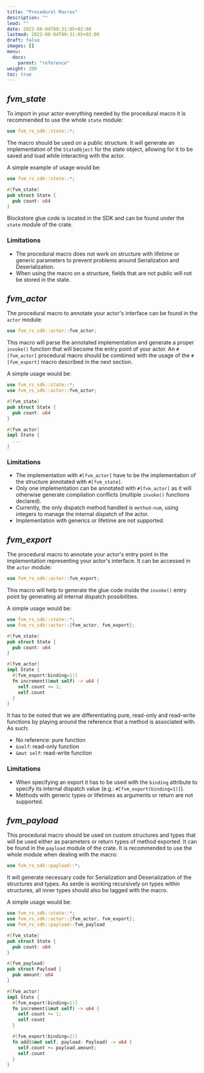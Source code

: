 ```yaml
---
title: "Procedural Macros"
description: ""
lead: ""
date: 2022-08-04T09:31:05+02:00
lastmod: 2022-08-04T09:31:05+02:00
draft: false
images: []
menu:
  docs:
    parent: "reference"
weight: 200
toc: true
---
```


## _fvm_state_

To import in your actor everything needed by the procedural macro it is recommended to use the whole
`state` module:

```rust
use fvm_rs_sdk::state::*;
```

The macro should be used on a public structure. It will generate an implementation of the `StateObject`
for the state object, allowing for it to be saved and load while interacting with the actor.

A simple example of usage would be:
```rust
use fvm_rs_sdk::state::*;

#[fvm_state]
pub struct State {
  pub count: u64
}
```

Blockstore glue code is located in the SDK and can be found under the `state` module of the crate.


### Limitations

- The procedural macro does not work on structure with lifetime or generic parameters to prevent problems around Serialization
  and Deserialization.
- When using the macro on a structure, fields that are not public will not be stored in the state.

## _fvm_actor_

The procedural macro to annotate your actor's interface can be found in the `actor` module:

```rust
use fvm_rs_sdk::actor::fvm_actor;
```

This macro will parse the annotated implementation and generate a proper `invoke()` function that will become the
entry point of your actor. An `#[fvm_actor]` procedural macro should be combined with the usage of the
`#[fvm_export]` macro described in the next section.

A simple usage would be:
```rust
use fvm_rs_sdk::state::*;
use fvm_rs_sdk::actor::fvm_actor;

#[fvm_state]
pub struct State {
  pub count: u64
}

#[fvm_actor]
impl State {
  ...
}
```

### Limitations

- The implementation with `#[fvm_actor]` have to be the implementation of the structure annotated
with `#[fvm_state]`.
- Only one implementation can be annotated with `#[fvm_actor]` as it will otherwise generate
compilation conflicts (multiple `invoke()` functions declared).
- Currently, the only dispatch method handled is `method-num`, using integers to manage the internal
dispatch of the actor.
- Implementation with generics or lifetime are not supported.

## _fvm_export_

The procedural macro to annotate your actor's entry point in the implementation representing your actor's interface. It
can be accessed in the `actor` module:

```rust
use fvm_rs_sdk::actor::fvm_export;
```

This macro will help to generate the glue code inside the `invoke()` entry point by generating all
internal dispatch possibilities.

A simple usage would be:
```rust
use fvm_rs_sdk::state::*;
use fvm_rs_sdk::actor::{fvm_actor, fvm_export};

#[fvm_state]
pub struct State {
  pub count: u64
}

#[fvm_actor]
impl State {
  #[fvm_export(binding=1)]
  fn increment(&mut self) -> u64 {
    self.count += 1;
    self.count
  }
}
```

It has to be noted that we are differentiating pure, read-only and read-write functions by playing
around the reference that a method is associated with. As such:
- No reference: pure function
- `&self`: read-only function
- `&mut self`: read-write function

### Limitations

- When specifying an export it has to be used with the `binding` attribute to specify its internal
dispatch value (e.g.: `#[fvm_export(binding=1)]`).
- Methods with generic types or lifetimes as arguments or return are not supported.

## _fvm_payload_

This procedural macro should be used on custom structures and types that will be used either as
parameters or return types of method exported. It can be found in the `payload` module of the crate.
It is recommended to use the whole module when dealing with the macro:
```rust
use fvm_rs_sdk::payload::*;
```

It will generate necessary code for Serialization and Deserialization of the structures and types. As
serde is working recursively on types within structures, all inner types should also be tagged with
the macro.

A simple usage would be:
```rust
use fvm_rs_sdk::state::*;
use fvm_rs_sdk::actor::{fvm_actor, fvm_export};
use fvm_rs_sdk::payload::fvm_payload

#[fvm_state]
pub struct State {
  pub count: u64
}

#[fvm_payload]
pub struct Payload {
  pub amount: u64
}

#[fvm_actor]
impl State {
  #[fvm_export(binding=1)]
  fn increment(&mut self) -> u64 {
    self.count += 1;
    self.count
  }

  #[fvm_export(binding=2)]
  fn add(&mut self, payload: Payload) -> u64 {
    self.count += payload.amount;
    self.count
  }
}
```
